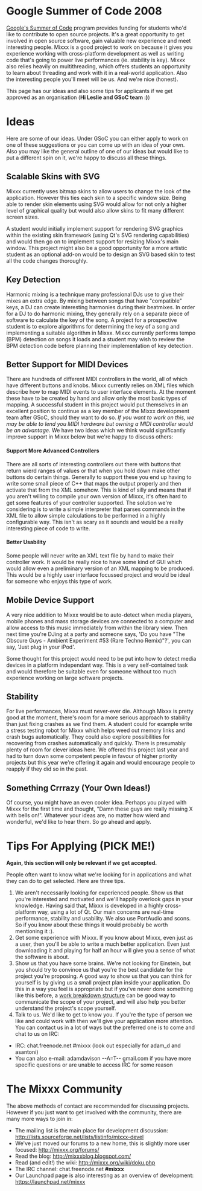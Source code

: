 # Google Summer of Code 2008

[Google's Summer of Code](http://code.google.com/soc/) program provides
funding for students who'd like to contribute to open source projects.
It's a great opportunity to get involved in open source software, gain
valuable new experience and meet interesting people. Mixxx is a good
project to work on because it gives you experience working with
cross-platform development as well as writing code that's going to power
live performances (ie. stability is key). Mixxx also relies heavily on
multithreading, which offers students an opportunity to learn about
threading and work with it in a real-world application. Also the
interesting people you'll meet will be us. And we're nice (honest).

This page has our ideas and also some tips for applicants if we get
approved as an organisation (**Hi Leslie and GSoC team :)**)

# Ideas

Here are some of our ideas. Under GSoC you can either apply to work on
one of these suggestions or you can come up with an idea of your own.
Also you may like the general outline of one of our ideas but would like
to put a different spin on it, we're happy to discuss all these things.

## Scalable Skins with SVG

Mixxx currently uses bitmap skins to allow users to change the look of
the application. However this ties each skin to a specific window size.
Being able to render skin elements using SVG would allow for not only a
higher level of graphical quality but would also allow skins to fit many
different screen sizes.

A student would initially implement support for rendering SVG graphics
within the existing skin framework (using Qt's SVG rendering
capabilities) and would then go on to implement support for resizing
Mixxx's main window. This project might also be a good opportunity for a
more artistic student as an optional add-on would be to design an SVG
based skin to test all the code changes thoroughly.

## Key Detection

Harmonic mixing is a technique many professional DJs use to give their
mixes an extra edge. By mixing between songs that have "compatible"
keys, a DJ can create interesting harmonies during their beatmixes. In
order for a DJ to do harmonic mixing, they generally rely on a separate
piece of software to calculate the key of the song. A project for a
prospective student is to explore algorithms for determining the key of
a song and implementing a suitable algorithm in Mixxx. Mixxx currently
performs tempo (BPM) detection on songs it loads and a student may wish
to review the BPM detection code before planning their implementation of
key detection.

## Better Support for MIDI Devices

There are hundreds of different MIDI controllers in the world, all of
which have different buttons and knobs. Mixxx currently relies on XML
files which describe how to map MIDI events to user interface elements.
At the moment these have to be created by hand and allow only the most
basic types of mapping. A successful student in this project would put
themselves in an excellent position to continue as a key member of the
Mixxx development team after GSoC, should they want to do so. *If you
want to work on this, we may be able to lend you MIDI hardware but
owning a MIDI controller would be an advantage*. We have two ideas which
we think would significantly improve support in Mixxx below but we're
happy to discuss others:

#### Support More Advanced Controllers

There are all sorts of interesting controllers out there with buttons
that return wierd ranges of values or that when you hold down make other
buttons do certain things. Generally to support these you end up having
to write some small piece of C++ that maps the output properly and then
activate that from the XML somehow. This is kind of silly and means that
if you aren't willing to compile your own version of Mixxx, it's often
hard to get some features of your controller supported. The solution
we're considering is to write a simple interpreter that parses commands
in the XML file to allow simple calculations to be performed in a highly
configurable way. This isn't as scary as it sounds and would be a really
interesting piece of code to write.

#### Better Usability

Some people will never write an XML text file by hand to make their
controller work. It would be really nice to have some kind of GUI which
would allow even a preliminary version of an XML mapping to be produced.
This would be a highly user interface focussed project and would be
ideal for someone who enjoys this type of work.

## Mobile Device Support

A very nice addition to Mixxx would be to auto-detect when media
players, mobile phones and mass storage devices are connected to a
computer and allow access to this music immediately from within the
library view. Then next time you're DJing at a party and someone says,
'Do you have "The Obscure Guys - Ambient Experiment \#53 (Rare Techno
Remix)"?', you can say, 'Just plug in your iPod'.

Some thought for this project would need to be put into how to detect
media devices in a platform independant way. This is a very
self-contained task and would therefore be suitable even for someone
without too much experience working on large software projects.

## Stability

For live performances, Mixxx must never-ever die. Although Mixxx is
pretty good at the moment, there's room for a more serious approach to
stability than just fixing crashes as we find them. A student could for
example write a stress testing robot for Mixxx which helps weed out
memory links and crash bugs automatically. They could also explore
possibilities for recovering from crashes automatically and quickly.
There is presumably plenty of room for clever ideas here. We offered
this project last year and had to turn down some competent people in
favour of higher priority projects but this year we're offering it again
and would encourage people to reapply if they did so in the past.

## Something Crrrazy (Your Own Ideas\!)

Of course, you might have an even cooler idea. Perhaps you played with
Mixxx for the first time and thought, "Damn these guys are really
missing X with bells on\!". Whatever your ideas are, no matter how wierd
and wonderful, we'd like to hear them. So go ahead and apply.

# Tips For Applying (PICK ME\!)

**Again, this section will only be relevant if we get accepted.**

People often want to know what we're looking for in applications and
what they can do to get selected. Here are three tips.

1.  We aren't necessarily looking for experienced people. Show us that
    you're interested and motivated and we'll happily overlook gaps in
    your knowledge. Having said that, Mixxx is developed in a highly
    cross-platform way, using a lot of Qt. Our main concerns are
    real-time performance, stability and usability. We also use
    PortAudio and scons. So if you know about these things it would
    probably be worth mentioning it :).
2.  Get some experience with Mixxx. If you know about Mixxx, even just
    as a user, then you'll be able to write a much better application.
    Even just downloading it and playing for half an hour will give you
    a sense of what the software is about.
3.  Show us that you have some brains. We're not looking for Einstein,
    but you should try to convince us that you're the best candidate for
    the project you're proposing. A good way to show us that you can
    think for yourself is by giving us a small project plan inside your
    application. Do this in a way you feel is appropriate but if you've
    never done something like this before, a [work breakdown
    structure](http://en.wikipedia.org/wiki/Work_breakdown_structure)
    can be good way to communicate the scope of your project, and will
    also help you better understand the project's scope yourself.
4.  Talk to us. We'd like to get to know you. If you're the type of
    person we like and could work with then we'll give your application
    more attention. You can contact us in a lot of ways but the
    preferred one is to come and chat to us on IRC:

<!-- end list -->

  - IRC: chat.freenode.net \#mixxx (look out especially for adam\_d and
    asantoni)
  - You can also e-mail: adamdavison --A=T-- gmail.com if you have more
    specific questions or are unable to access IRC for some reason

# The Mixxx Community

The above methods of contact are recommended for discussing projects.
However if you just want to get involved with the community, there are
many more ways to join in:

  - The mailing list is the main place for development discussion:
    <http://lists.sourceforge.net/lists/listinfo/mixxx-devel>
  - We've just moved our forums to a new home, this is slightly more
    user focused: <http://mixxx.org/forums/>
  - Read the blog: <http://mixxxblog.blogspot.com/>
  - Read (and edit\!) the wiki: <http://mixxx.org/wiki/doku.php>
  - The IRC channel: chat.freenode.net **\#mixxx**
  - Our Launchpad page is also interesting as an overview of
    development: <https://launchpad.net/mixxx>
